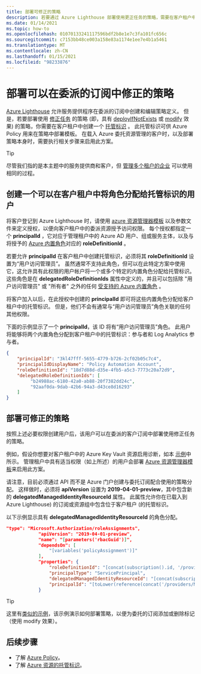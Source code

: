 ```yaml
---
title: 部署可修正的策略
description: 若要通过 Azure Lighthouse 部署使用更正任务的策略，需要在客户租户中创建托管标识。
ms.date: 01/14/2021
ms.topic: how-to
ms.openlocfilehash: 01070133241117596bdf2b8e1e7c3fa101fc656c
ms.sourcegitcommit: c7153bb48ce003a158e83a1174e1ee7e4b1a5461
ms.translationtype: MT
ms.contentlocale: zh-CN
ms.lasthandoff: 01/15/2021
ms.locfileid: "98233876"
---
```

# <a name="deploy-a-policy-that-can-be-remediated-within-a-delegated-subscription"></a>部署可以在委派的订阅中修正的策略

[Azure Lighthouse](../overview.md) 允许服务提供程序在委派的订阅中创建和编辑策略定义。 但是，若要部署使用 [修正任务](../../governance/policy/how-to/remediate-resources.md) 的策略 (即，具有 [deployIfNotExists](../../governance/policy/concepts/effects.md#deployifnotexists) 或 [modify](../../governance/policy/concepts/effects.md#modify) 效果) 的策略，你需要在客户租户中创建一个 [托管标识](../../active-directory/managed-identities-azure-resources/overview.md) 。 此托管标识可供 Azure Policy 用来在策略中部署模板。 在载入 Azure 委托资源管理的客户时，以及部署策略本身时，需要执行相关步骤来启用此方案。

> [!TIP]
> 尽管我们指的是本主题中的服务提供商和客户，但 [管理多个租户的企业](../concepts/enterprise.md) 可以使用相同的过程。

## <a name="create-a-user-who-can-assign-roles-to-a-managed-identity-in-the-customer-tenant"></a>创建一个可以在客户租户中将角色分配给托管标识的用户

将客户登记到 Azure Lighthouse 时，请使用 [azure 资源管理器模板](onboard-customer.md#create-an-azure-resource-manager-template) 以及参数文件来定义授权，以便向客户租户中的委派资源授予访问权限。 每个授权都指定一个 **principalId** ，它对应于管理租户中的 Azure AD 用户、组或服务主体，以及与将授予的 [Azure 内置角色](../../role-based-access-control/built-in-roles.md)对应的 **roleDefinitionId** 。

若要允许 **principalId** 在客户租户中创建托管标识，必须将其 **roleDefinitionId** 设置为“用户访问管理员”。 虽然通常不支持此角色，但可以在此特定方案中使用它，这允许具有此权限的用户帐户将一个或多个特定的内置角色分配给托管标识。 这些角色是在 **delegatedRoleDefinitionIds** 属性中定义的，并且可以包括除 "用户访问管理员" 或 "所有者" 之外的任何 [受支持的 Azure 内置角色](../concepts/tenants-users-roles.md#role-support-for-azure-lighthouse) 。

将客户加入以后，在此授权中创建的 **principalId** 即可将这些内置角色分配给客户租户中的托管标识。 但是，他们不会有通常与“用户访问管理员”角色关联的任何其他权限。

下面的示例显示了一个 **principalId**，该 ID 将有“用户访问管理员”角色。 此用户将能够将两个内置角色分配到客户租户中的托管标识：参与者和 Log Analytics 参与者。

```json
{
    "principalId": "3kl47fff-5655-4779-b726-2cf02b05c7c4",
    "principalIdDisplayName": "Policy Automation Account",
    "roleDefinitionId": "18d7d88d-d35e-4fb5-a5c3-7773c20a72d9",
    "delegatedRoleDefinitionIds": [
         "b24988ac-6180-42a0-ab88-20f7382dd24c",
         "92aaf0da-9dab-42b6-94a3-d43ce8d16293"
    ]
}
```

## <a name="deploy-policies-that-can-be-remediated"></a>部署可修正的策略

按照上述必要权限创建用户后，该用户可以在委派的客户订阅中部署使用修正任务的策略。

例如，假设你想要对客户租户中的 Azure Key Vault 资源启用诊断，如本 [示例](https://github.com/Azure/Azure-Lighthouse-samples/tree/master/templates/policy-enforce-keyvault-monitoring)中所示。 管理租户中具有适当权限（如上所述）的用户会部署 [Azure 资源管理器模板](https://github.com/Azure/Azure-Lighthouse-samples/blob/master/templates/policy-enforce-keyvault-monitoring/enforceAzureMonitoredKeyVault.json)来启用此方案。

请注意，目前必须通过 API 而不是 Azure 门户创建与委托订阅配合使用的策略分配。 这样做时，必须将 **apiVersion** 设置为 **2019-04-01-preview**，其中包含新的 **delegatedManagedIdentityResourceId** 属性。 此属性允许你在已载入到 Azure Lighthouse) 的订阅或资源组中包含位于客户租户 (的托管标识。

以下示例显示具有 **delegatedManagedIdentityResourceId** 的角色分配。

```json
"type": "Microsoft.Authorization/roleAssignments",
            "apiVersion": "2019-04-01-preview",
            "name": "[parameters('rbacGuid')]",
            "dependsOn": [
                "[variables('policyAssignment')]"
            ],
            "properties": {
                "roleDefinitionId": "[concat(subscription().id, '/providers/Microsoft.Authorization/roleDefinitions/', variables('rbacContributor'))]",
                "principalType": "ServicePrincipal",
                "delegatedManagedIdentityResourceId": "[concat(subscription().id, '/providers/Microsoft.Authorization/policyAssignments/', variables('policyAssignment'))]",
                "principalId": "[toLower(reference(concat('/providers/Microsoft.Authorization/policyAssignments/', variables('policyAssignment')), '2018-05-01', 'Full' ).identity.principalId)]"
            }
```

> [!TIP]
> 这里有[类似的示例](https://github.com/Azure/Azure-Lighthouse-samples/tree/master/templates/policy-add-or-replace-tag)，该示例演示如何部署策略，以便为委托的订阅添加或删除标记（使用 modify 效果）。

## <a name="next-steps"></a>后续步骤

- 了解 [Azure Policy](../../governance/policy/index.yml)。
- 了解 [Azure 资源的托管标识](../../active-directory/managed-identities-azure-resources/overview.md)。
